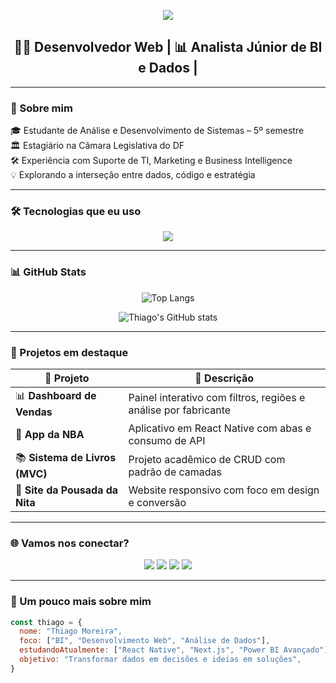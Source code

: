 <!-- Banner animado ou imagem personalizada -->
<p align="center">
  <img src="https://capsule-render.vercel.app/api?type=waving&color=0d1117&height=200&section=header&text=Thiago%20Moreira&fontSize=40&fontColor=ffffff" />
</p>

<h2 align="center">👨‍💻 Desenvolvedor Web | 📊 Analista Júnior de BI e Dados |</h2>

---

### 🧠 Sobre mim

🎓 Estudante de Análise e Desenvolvimento de Sistemas – 5º semestre  
🏛️ Estagiário na Câmara Legislativa do DF  
🛠️ Experiência com Suporte de TI, Marketing e Business Intelligence  
💡 Explorando a interseção entre dados, código e estratégia  

---

### 🛠️ Tecnologias que eu uso

<p align="center">
  <img src="https://skillicons.dev/icons?i=js,react,nextjs,python,tailwind,html,css,bootstrap,git,github,mysql,postgres,powershell" />
</p>

---

### 📊 GitHub Stats

<div align="center">

![Top Langs](https://github-readme-stats.vercel.app/api/top-langs/?username=thiagoo007&layout=compact&theme=radical&hide_border=true&langs_count=8)
  
![Thiago's GitHub stats](https://github-readme-stats.vercel.app/api?username=thiagoo007&show_icons=true&theme=radical&hide_border=true)

</div>

---

### 🚀 Projetos em destaque

| 💼 Projeto | 🧠 Descrição |
|-----------|-------------|
| 📊 **Dashboard de Vendas** | Painel interativo com filtros, regiões e análise por fabricante |
| 🏀 **App da NBA** | Aplicativo em React Native com abas e consumo de API |
| 📚 **Sistema de Livros (MVC)** | Projeto acadêmico de CRUD com padrão de camadas |
| 🏨 **Site da Pousada da Nita** | Website responsivo com foco em design e conversão |

---

### 🌐 Vamos nos conectar?

<p align="center">
  <a href="mailto:thiagomoreira.dev@gmail.com"><img src="https://img.shields.io/badge/email-D14836?style=for-the-badge&logo=gmail&logoColor=white" /></a>
  <a href="https://www.linkedin.com/in/seu-usuario-aqui"><img src="https://img.shields.io/badge/linkedin-0A66C2?style=for-the-badge&logo=linkedin&logoColor=white" /></a>
  <a href="https://github.com/thiagomoreira"><img src="https://img.shields.io/badge/github-181717?style=for-the-badge&logo=github&logoColor=white" /></a>
  <a href="https://seu-portfolio.vercel.app"><img src="https://img.shields.io/badge/portfólio-000?style=for-the-badge&logo=vercel&logoColor=white" /></a>
</p>

---

### 🎯 Um pouco mais sobre mim

```js
const thiago = {
  nome: "Thiago Moreira",
  foco: ["BI", "Desenvolvimento Web", "Análise de Dados"],
  estudandoAtualmente: ["React Native", "Next.js", "Power BI Avançado"],
  objetivo: "Transformar dados em decisões e ideias em soluções",
}

